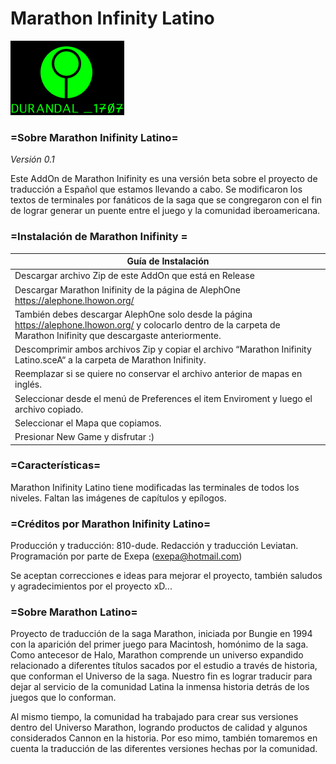 # Marathon Infinity Latino

![This is an image](https://github.com/exequielpagliari/Marathom-2-Latino/blob/master/Arhicvo%20de%20Mapa%20Separado/Resources/PICT/01600.bmp)

### =Sobre Marathon Inifinity Latino=

*Versión 0.1*

Este AddOn de Marathon Inifinity es una versión beta sobre el proyecto de traducción a Español que estamos llevando a cabo. Se modificaron los textos de terminales por fanáticos de la saga que se congregaron con el fin de lograr generar un puente entre el juego y la comunidad iberoamericana.

### =Instalación de Marathon Inifinity =

| Guía de Instalación|
|---------------|
|Descargar archivo Zip de este AddOn que está en Release|
|Descargar Marathon Inifinity de la página de AlephOne https://alephone.lhowon.org/|
|También debes descargar AlephOne solo desde la página https://alephone.lhowon.org/ y colocarlo dentro de la carpeta de Marathon Inifinity que descargaste anteriormente.|
|Descomprimir ambos archivos Zip y copiar el archivo “Marathon Inifinity Latino.sceA“ a la carpeta de Marathon Inifinity.|
|Reemplazar si se quiere no conservar el archivo anterior de mapas en inglés.|
|Seleccionar desde el menú de Preferences el item Enviroment y luego el archivo copiado.|
|Seleccionar el Mapa que copiamos.|
|Presionar New Game y disfrutar :)|


### =Características=

Marathon Inifinity Latino tiene modificadas las terminales de todos los niveles. Faltan las imágenes de capítulos y epílogos.

### =Créditos por Marathon Inifinity Latino=

Producción y traducción: 810-dude. Redacción y traducción Leviatan. Programación por parte de Exepa (exepa@hotmail.com)

Se aceptan correcciones e ideas para mejorar el proyecto, también saludos y agradecimientos por el proyecto xD...


### =Sobre Marathon Latino=

Proyecto de traducción de la saga Marathon, iniciada por Bungie en 1994 con la aparición del primer juego para Macintosh, homónimo de la saga. Como antecesor de Halo, Marathon comprende un universo expandido relacionado a diferentes títulos sacados por el estudio a través de historia, que conforman el Universo de la saga. Nuestro fin es lograr traducir para dejar al servicio de la comunidad Latina la inmensa historia detrás de los juegos que lo conforman.

Al mismo tiempo, la comunidad ha trabajado para crear sus versiones dentro del Universo Marathon, logrando productos de calidad y algunos considerados Cannon en la historia. Por eso mimo, también tomaremos en cuenta la traducción de las diferentes versiones hechas por la comunidad.
